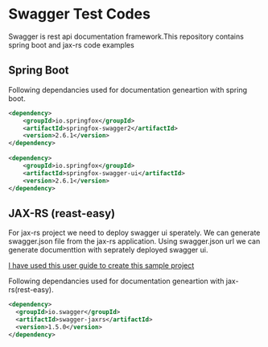 # Swagger Test Codes

Swagger is rest api documentation framework.This repository contains spring boot and jax-rs code examples

## Spring Boot

Following dependancies used for documentation geneartion with spring boot.

```xml
<dependency>
    <groupId>io.springfox</groupId>
    <artifactId>springfox-swagger2</artifactId>
    <version>2.6.1</version>
</dependency>
        
<dependency>
    <groupId>io.springfox</groupId>
    <artifactId>springfox-swagger-ui</artifactId>
    <version>2.6.1</version>
</dependency>
```

## JAX-RS (reast-easy)

For jax-rs project we need to deploy swagger ui sperately. We can generate swagger.json file from the jax-rs application. Using swagger.json url we can generate documenttion with seprately deployed swagger ui. 

[I have used this user guide to create this sample project](https://github.com/swagger-api/swagger-core/wiki/Swagger-Core-RESTEasy-2.X-Project-Setup-1.5)

Following dependancies used for documentation geneartion with jax-rs(rest-easy).

```xml
<dependency>
  <groupId>io.swagger</groupId>
  <artifactId>swagger-jaxrs</artifactId>
  <version>1.5.0</version>
</dependency>
```

